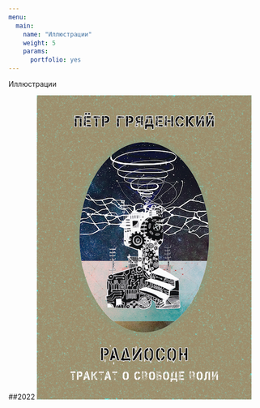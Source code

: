 ```yaml
---
menu:
  main:
    name: "Иллюстрации"
    weight: 5
    params:
      portfolio: yes
---
```

Иллюстрации

##2022 
![Обложка Радиосон](Radioson.png)
